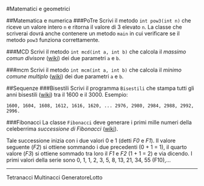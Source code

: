 #Matematici e geometrici

##Matematica e numerica
###PoTre
Scrivi il metodo `int pow3(int n)` che riceve un valore intero `n` e ritorna il valore di 3 elevato `n`. La classe che scriverai dovr&aacute; anche contenere un metodo `main` in cui verificare se il metodo `pow3` funziona correttamente.###MCD
Scrivi il metodo `int mcd(int a, int b)` che calcola il *massimo comun divisore* ([wiki](https://it.wikipedia.org/wiki/Massimo_comun_divisore)) dei due parametri `a` e `b`.

###mcm
Scrivi il metodo `int mcm(int a, int b)` che calcola il *minimo comune multiplo* ([wiki](https://it.wikipedia.org/wiki/Minimo_comune_multiplo)) dei due parametri `a` e `b`.


##Sequenze
###Bisestili
Scrivi il programma `Bisestili` che stampa tutti gli anni bisestili ([wiki](https://it.wikipedia.org/wiki/Anno_bisestile)) tra il 1600 e il 3000. Esempio:

~~~text
1600, 1604, 1608, 1612, 1616, 1620, ... 2976, 2980, 2984, 2988, 2992, 2996.
~~~

###Fibonacci
La classe `Fibonacci` deve generare i primi mille numeri della celeberrima *successione di Fibonacci* ([wiki](https://it.wikipedia.org/wiki/Successione_di_Fibonacci)). 

Tale successione inizia con i due valori 0 e 1 (detti *F0* e *F1*). Il valore seguente (*F2*) si ottiene sommando i due precedenti (0 + 1 = 1), il quarto valore (*F3*) si ottiene sommado tra loro il *F1* e *F2* (1 + 1 = 2) e via dicendo. I primi valori della serie sono 0, 1, 1, 2, 3, 5, 8, 13, 21, 34, 55 (F10),…

***
Tetranacci
Multinacci
GeneratoreLotto